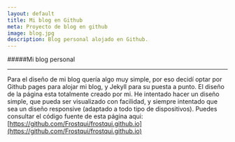 ```yaml
---
layout: default
title: Mi blog en Github
meta: Proyecto de blog en github
image: blog.jpg
description: Blog personal alojado en Github.
---
```


#####Mi blog personal

***

Para el diseño de mi blog quería algo muy simple, por eso decidí optar por Github pages para alojar mi blog,
y Jekyll para su puesta a punto.
El diseño de la página esta totalmente creado por mi. He intentado hacer un diseño simple, que pueda ser
visualizado con facilidad, y siempre intentado que sea un diseño responsive (adaptado a todo tipo de 
dispositivos). 
Puedes consultar el código fuente de esta página aqui:
[https://github.com/Frostqui/frostqui.github.io](https://github.com/Frostqui/frostqui.github.io)
